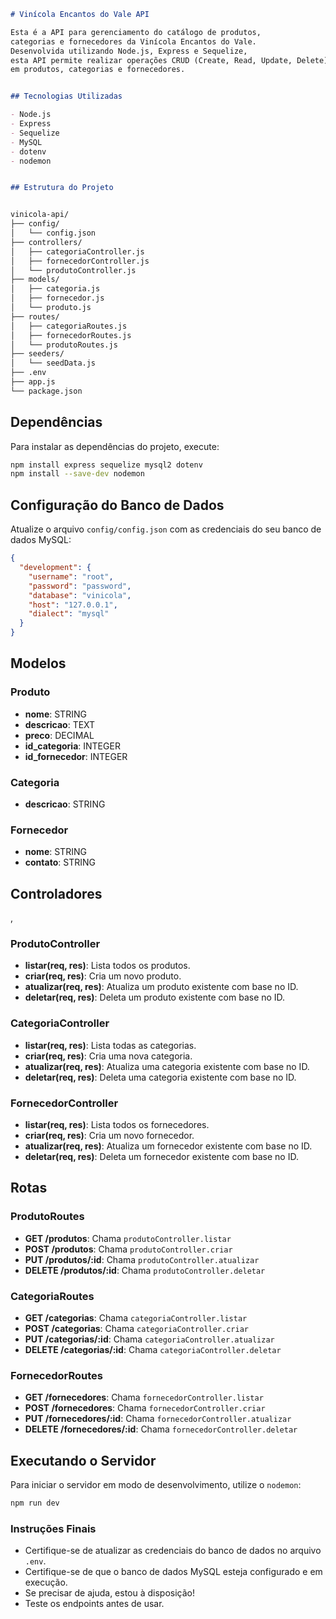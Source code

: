 ```markdown
# Vinícola Encantos do Vale API

Esta é a API para gerenciamento do catálogo de produtos, 
categorias e fornecedores da Vinícola Encantos do Vale. 
Desenvolvida utilizando Node.js, Express e Sequelize, 
esta API permite realizar operações CRUD (Create, Read, Update, Delete) 
em produtos, categorias e fornecedores.


## Tecnologias Utilizadas

- Node.js
- Express
- Sequelize
- MySQL
- dotenv
- nodemon


## Estrutura do Projeto


vinicola-api/
├── config/
│   └── config.json
├── controllers/
│   ├── categoriaController.js
│   ├── fornecedorController.js
│   └── produtoController.js
├── models/
│   ├── categoria.js
│   ├── fornecedor.js
│   └── produto.js
├── routes/
│   ├── categoriaRoutes.js
│   ├── fornecedorRoutes.js
│   └── produtoRoutes.js
├── seeders/
│   └── seedData.js
├── .env
├── app.js
└── package.json
```

## Dependências

Para instalar as dependências do projeto, execute:

```sh
npm install express sequelize mysql2 dotenv
npm install --save-dev nodemon
```

## Configuração do Banco de Dados

Atualize o arquivo `config/config.json` com as credenciais do seu banco de dados MySQL:

```json
{
  "development": {
    "username": "root",
    "password": "password",
    "database": "vinicola",
    "host": "127.0.0.1",
    "dialect": "mysql"
  }
}
```

## Modelos

### Produto
- **nome**: STRING
- **descricao**: TEXT
- **preco**: DECIMAL
- **id_categoria**: INTEGER
- **id_fornecedor**: INTEGER

### Categoria
- **descricao**: STRING

### Fornecedor
- **nome**: STRING
- **contato**: STRING

## Controladores
,
### ProdutoController
- **listar(req, res)**: Lista todos os produtos.
- **criar(req, res)**: Cria um novo produto.
- **atualizar(req, res)**: Atualiza um produto existente com base no ID.
- **deletar(req, res)**: Deleta um produto existente com base no ID.

### CategoriaController
- **listar(req, res)**: Lista todas as categorias.
- **criar(req, res)**: Cria uma nova categoria.
- **atualizar(req, res)**: Atualiza uma categoria existente com base no ID.
- **deletar(req, res)**: Deleta uma categoria existente com base no ID.

### FornecedorController
- **listar(req, res)**: Lista todos os fornecedores.
- **criar(req, res)**: Cria um novo fornecedor.
- **atualizar(req, res)**: Atualiza um fornecedor existente com base no ID.
- **deletar(req, res)**: Deleta um fornecedor existente com base no ID.

## Rotas

### ProdutoRoutes
- **GET /produtos**: Chama `produtoController.listar`
- **POST /produtos**: Chama `produtoController.criar`
- **PUT /produtos/:id**: Chama `produtoController.atualizar`
- **DELETE /produtos/:id**: Chama `produtoController.deletar`

### CategoriaRoutes
- **GET /categorias**: Chama `categoriaController.listar`
- **POST /categorias**: Chama `categoriaController.criar`
- **PUT /categorias/:id**: Chama `categoriaController.atualizar`
- **DELETE /categorias/:id**: Chama `categoriaController.deletar`

### FornecedorRoutes
- **GET /fornecedores**: Chama `fornecedorController.listar`
- **POST /fornecedores**: Chama `fornecedorController.criar`
- **PUT /fornecedores/:id**: Chama `fornecedorController.atualizar`
- **DELETE /fornecedores/:id**: Chama `fornecedorController.deletar`

## Executando o Servidor

Para iniciar o servidor em modo de desenvolvimento, utilize o `nodemon`:

```sh
npm run dev
```

### Instruções Finais

- Certifique-se de atualizar as credenciais do banco de dados no arquivo `.env`.
- Certifique-se de que o banco de dados MySQL esteja configurado e em execução.
- Se precisar de ajuda, estou à disposição!
- Teste os endpoints antes de usar.

